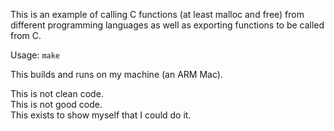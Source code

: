 This is an example of calling C functions (at least malloc and free) from different
programming languages as well as exporting functions to be called from C.


Usage:
`make`


This builds and runs on my machine (an ARM Mac).


This is not clean code.  
This is not good code.  
This exists to show myself that I could do it.
